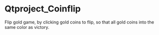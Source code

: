 # Qtproject_Coinflip
Flip gold game, by clicking gold coins to flip, so that all gold coins into the same color as victory.
